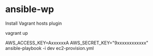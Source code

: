 ansible-wp
==========
Install Vagrant hosts plugin

vagrant up 

AWS_ACCESS_KEY=AxxxxxxA AWS_SECRET_KEY="9xxxxxxxxxxxx" ansible-playbook -i dev ec2-provision.yml 

